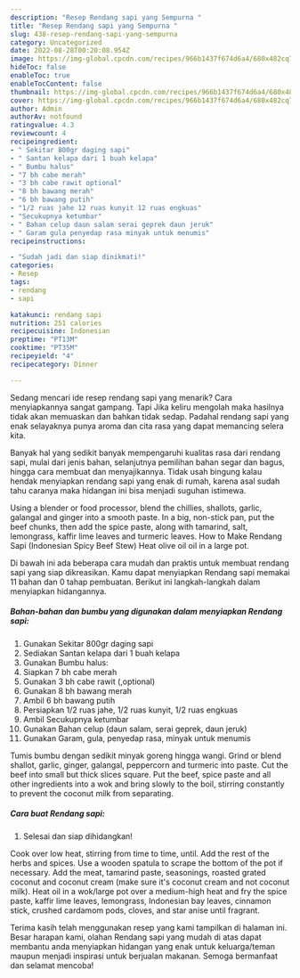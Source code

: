 ```yaml
---
description: "Resep Rendang sapi yang Sempurna "
title: "Resep Rendang sapi yang Sempurna "
slug: 438-resep-rendang-sapi-yang-sempurna
category: Uncategorized
date: 2022-08-28T00:20:08.954Z
image: https://img-global.cpcdn.com/recipes/966b1437f674d6a4/680x482cq70/rendang-sapi-foto-resep-utama.jpg
hideToc: false
enableToc: true
enableTocContent: false
thumbnail: https://img-global.cpcdn.com/recipes/966b1437f674d6a4/680x482cq70/rendang-sapi-foto-resep-utama.jpg
cover: https://img-global.cpcdn.com/recipes/966b1437f674d6a4/680x482cq70/rendang-sapi-foto-resep-utama.jpg
author: Admin
authorAv: notfound
ratingvalue: 4.3
reviewcount: 4
recipeingredient:
- " Sekitar 800gr daging sapi"
- " Santan kelapa dari 1 buah kelapa"
- " Bumbu halus"
- "7 bh cabe merah"
- "3 bh cabe rawit optional"
- "8 bh bawang merah"
- "6 bh bawang putih"
- "1/2 ruas jahe 12 ruas kunyit 12 ruas engkuas"
- "Secukupnya ketumbar"
- " Bahan celup daun salam serai geprek daun jeruk"
- " Garam gula penyedap rasa minyak untuk menumis"
recipeinstructions:

- "Sudah jadi dan siap dinikmati!"
categories:
- Resep
tags:
- rendang
- sapi

katakunci: rendang sapi 
nutrition: 251 calories
recipecuisine: Indonesian
preptime: "PT13M"
cooktime: "PT35M"
recipeyield: "4"
recipecategory: Dinner

---
```



Sedang mencari ide resep rendang sapi yang menarik? Cara menyiapkannya sangat gampang. Tapi Jika keliru mengolah maka hasilnya tidak akan memuaskan dan bahkan tidak sedap. Padahal rendang sapi yang enak selayaknya punya aroma dan cita rasa yang dapat memancing selera kita.


Banyak hal yang sedikit banyak mempengaruhi kualitas rasa dari rendang sapi, mulai dari jenis bahan, selanjutnya pemilihan bahan segar dan bagus, hingga cara membuat dan menyajikannya. Tidak usah bingung kalau hendak menyiapkan rendang sapi yang enak di rumah, karena asal sudah tahu caranya maka hidangan ini bisa menjadi suguhan istimewa.

Using a blender or food processor, blend the chillies, shallots, garlic, galangal and ginger into a smooth paste. In a big, non-stick pan, put the beef chunks, then add the spice paste, along with tamarind, salt, lemongrass, kaffir lime leaves and turmeric leaves. How to Make Rendang Sapi (Indonesian Spicy Beef Stew) Heat olive oil oil in a large pot.


Di bawah ini ada beberapa cara mudah dan praktis untuk membuat rendang sapi yang siap dikreasikan. Kamu dapat menyiapkan Rendang sapi memakai 11 bahan dan 0 tahap pembuatan. Berikut ini langkah-langkah dalam menyiapkan hidangannya.

<!--inarticleads1-->

##### Bahan-bahan dan bumbu yang digunakan dalam menyiapkan Rendang sapi:

1. Gunakan  Sekitar 800gr daging sapi
1. Sediakan  Santan kelapa dari 1 buah kelapa
1. Gunakan  Bumbu halus:
1. Siapkan 7 bh cabe merah
1. Gunakan 3 bh cabe rawit (,optional)
1. Gunakan 8 bh bawang merah
1. Ambil 6 bh bawang putih
1. Persiapkan 1/2 ruas jahe, 1/2 ruas kunyit, 1/2 ruas engkuas
1. Ambil Secukupnya ketumbar
1. Gunakan  Bahan celup (daun salam, serai geprek, daun jeruk)
1. Gunakan  Garam, gula, penyedap rasa, minyak untuk menumis


Tumis bumbu dengan sedikit minyak goreng hingga wangi. Grind or blend shallot, garlic, ginger, galangal, peppercorn and turmeric into paste. Cut the beef into small but thick slices square. Put the beef, spice paste and all other ingredients into a wok and bring slowly to the boil, stirring constantly to prevent the coconut milk from separating. 

<!--inarticleads2-->

##### Cara buat Rendang sapi:


1. Selesai dan siap dihidangkan!

Cook over low heat, stirring from time to time, until. Add the rest of the herbs and spices. Use a wooden spatula to scrape the bottom of the pot if necessary. Add the meat, tamarind paste, seasonings, roasted grated coconut and coconut cream (make sure it&#39;s coconut cream and not coconut milk). Heat oil in a wok/large pot over a medium-high heat and fry the spice paste, kaffir lime leaves, lemongrass, Indonesian bay leaves, cinnamon stick, crushed cardamom pods, cloves, and star anise until fragrant. 

Terima kasih telah menggunakan resep yang kami tampilkan di halaman ini. Besar harapan kami, olahan Rendang sapi yang mudah di atas dapat membantu anda menyiapkan hidangan yang enak untuk keluarga/teman maupun menjadi inspirasi untuk berjualan makanan. Semoga bermanfaat dan selamat mencoba!
